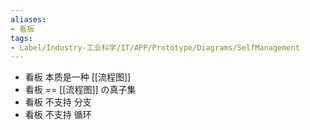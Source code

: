 ```yaml
---
aliases:
- 看板
tags:
- Label/Industry-工业科学/IT/APP/Prototype/Diagrams/SelfManagement
---
```


- 看板 本质是一种 [[流程图]]
- 看板 == [[流程图]] の真子集
- 看板 不支持 分支
- 看板 不支持 循环
